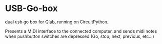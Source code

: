 # USB-Go-box
dual usb go box for Qlab, running on CircuitPython.

Presents a MIDI interface to the connected computer, and sends midi notes when pushbutton switches are depressed (Go, stop, next, previous, etc...)

